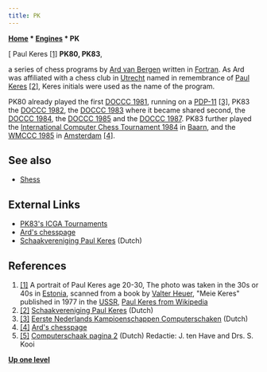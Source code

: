 ```yaml
---
title: PK
---
```

**[Home](Home "Home") \* [Engines](Engines "Engines") \* PK**



[ Paul Keres <a id="cite-note-1" href="#cite-ref-1">[1]</a>
**PK80, PK83**,  

a series of chess programs by [Ard van Bergen](Ard_van_Bergen "Ard van Bergen") written in [Fortran](Fortran "Fortran"). As Ard was affiliated with a chess club in [Utrecht](https://en.wikipedia.org/wiki/Utrecht) named in remembrance of [Paul Keres](https://en.wikipedia.org/wiki/Paul_Keres) <a id="cite-note-2" href="#cite-ref-2">[2]</a>, Keres initials were used as the name of the program.


PK80 already played the first [DOCCC 1981](DOCCC_1981 "DOCCC 1981"), running on a [PDP-11](PDP-11 "PDP-11") <a id="cite-note-3" href="#cite-ref-3">[3]</a>, PK83 the [DOCCC 1982](DOCCC_1982 "DOCCC 1982"), the [DOCCC 1983](DOCCC_1983 "DOCCC 1983") where it became shared second, the [DOCCC 1984](DOCCC_1984 "DOCCC 1984"), the [DOCCC 1985](DOCCC_1985 "DOCCC 1985") and the [DOCCC 1987](DOCCC_1987 "DOCCC 1987"). PK83 further played the [International Computer Chess Tournament 1984](International_Computer_Chess_Tournament_1984 "International Computer Chess Tournament 1984") in [Baarn](https://en.wikipedia.org/wiki/Baarn), and the [WMCCC 1985](WMCCC_1985 "WMCCC 1985") in [Amsterdam](https://en.wikipedia.org/wiki/Amsterdam) <a id="cite-note-4" href="#cite-ref-4">[4]</a>. 



## See also


* [Shess](Shess "Shess")


## External Links


* [PK83's ICGA Tournaments](https://www.game-ai-forum.org/icga-tournaments/program.php?id=497)
* [Ard's chesspage](http://vanbergen.me.uk/chess.htm)
* [Schaakvereniging Paul Keres](http://www.paulkeres.nl/) (Dutch)


## References


1. <a id="cite-ref-1" href="#cite-note-1">[1]</a> A portrait of Paul Keres age 20-30, The photo was taken in the 30s or 40s in [Estonia](https://en.wikipedia.org/wiki/Estonia), scanned from a book by [Valter Heuer](https://en.wikipedia.org/wiki/Valter_Heuer), "Meie Keres" published in 1977 in the [USSR](https://en.wikipedia.org/wiki/Soviet_Union), [Paul Keres from Wikipedia](https://en.wikipedia.org/wiki/Paul_Keres)
2. <a id="cite-ref-2" href="#cite-note-2">[2]</a> [Schaakvereniging Paul Keres](http://www.paulkeres.nl/) (Dutch)
3. <a id="cite-ref-3" href="#cite-note-3">[3]</a> [Eerste Nederlands Kampioenschappen Computerschaken](http://www.csvnsupplementsite.nl/csvnp2.html) (Dutch)
4. <a id="cite-ref-4" href="#cite-note-4">[4]</a> [Ard's chesspage](http://vanbergen.me.uk/chess.htm)
5. <a id="cite-ref-5" href="#cite-note-5">[5]</a> [Computerschaak pagina 2](http://www.csvnsupplementsite.nl/CSVNPAGINA2.html) (Dutch) Redactie: J. ten Have and Drs. S. Kooi

**[Up one level](Engines "Engines")**







 
